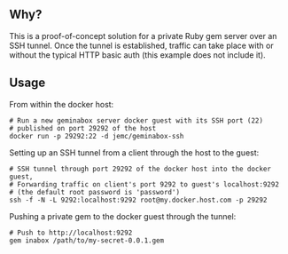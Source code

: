 
## Why?

This is a proof-of-concept solution for a private Ruby gem server over an
SSH tunnel.  Once the tunnel is established, traffic can take place with or
without the typical HTTP basic auth (this example does not include it).

## Usage

From within the docker host:
``` shell
# Run a new geminabox server docker guest with its SSH port (22)
# published on port 29292 of the host
docker run -p 29292:22 -d jemc/geminabox-ssh
```

Setting up an SSH tunnel from a client through the host to the guest:
``` shell
# SSH tunnel through port 29292 of the docker host into the docker guest,
# Forwarding traffic on client's port 9292 to guest's localhost:9292
# (the default root password is 'password')
ssh -f -N -L 9292:localhost:9292 root@my.docker.host.com -p 29292
```

Pushing a private gem to the docker guest through the tunnel:
``` shell
# Push to http://localhost:9292
gem inabox /path/to/my-secret-0.0.1.gem
```
